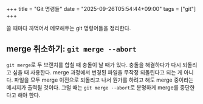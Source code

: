 +++
title = "Git 명령들"
date = "2025-09-26T05:54:44+09:00"
tags = ["git"]
+++

쓸 때마다 까먹어서 메모해두는 git 명령어들을 정리한다.

## merge 취소하기: `git merge --abort` 

`git merge`로 두 브랜치를 합칠 때 충돌이 날 때가 있다.
충돌을 해결하다가 다시 되돌리고 싶을 때 사용한다.
merge 과정에서 변경된 파일을 무작정 되돌린다고 되는 게 아니다.
파일을 모두 merge 이전으로 되돌리고 나서 뭔가를 하려고 해도 merge 중이라는 메시지가 출력될 것이다.
그럴 때는 `git merge --abort`로 분명하게 merge를 중단한다고 해야 한다.

